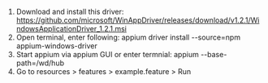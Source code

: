 1. Download and install this driver: https://github.com/microsoft/WinAppDriver/releases/download/v1.2.1/WindowsApplicationDriver_1.2.1.msi
2. Open terminal, enter following: appium driver install --source=npm appium-windows-driver
3. Start appium via appium GUI or enter termnial: appium --base-path=/wd/hub
4. Go to resources > features > example.feature > Run